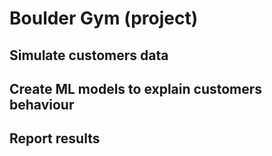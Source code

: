# Boulder Gym (project)

## Simulate customers data
## Create ML models to explain customers behaviour
## Report results




